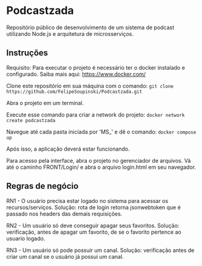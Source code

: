 # Podcastzada

Repositório público de desenvolvimento de um sistema de podcast utilizando Node.js e arquitetura de microsserviços.

## Instruções

Requisito: 
    Para executar o projeto é necessário ter o docker instalado e configurado.
    Saiba mais aqui: https://www.docker.com/ 

Clone este repositório em sua máquina com o comando: 
` git clone https://github.com/FelipeSoupinski/Podcastzada.git `

Abra o projeto em um terminal.

Execute esse comando para criar a network do projeto:
` docker network create podcastzada `

Navegue até cada pasta iniciada por 'MS_' e dê o comando:
` docker compose up `

Após isso, a aplicação deverá estar funcionando.

Para acesso pela interface, abra o projeto no gerenciador de arquivos.
Vá até o caminho FRONT/Login/ e abra o arquivo login.html em seu navegador.

## Regras de negócio

RN1 - O usuário precisa estar logado no sistema para acessar os recursos/serviços.
    Solução: rota de login retorna jsonwebtoken que é passado nos headers das demais requisições.

RN2 - Um usuário só deve conseguir apagar seus favoritos.
    Solução: verificação, antes de apagar um favorito, de se o favorito pertence ao usuario logado.

RN3 - Um usuário só pode possuir um canal.
    Solução: verificação antes de criar um canal se o usuário já possui um canal.
